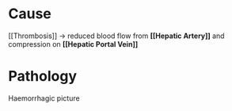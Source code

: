 # Cause
[[Thrombosis]] -> reduced blood flow from **[[Hepatic Artery]]** and compression on **[[Hepatic Portal Vein]]**

# Pathology
Haemorrhagic picture